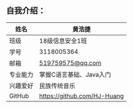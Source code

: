 ## 自我介绍：

 | 姓名 | 黄浩捷 |
 | ----------------- |--------------- |
 | 班级 | 18级信息安全1班 | 
 | 学号 | 3118005364 |
 | 邮箱 | 519759575@qq.com |
 | 专业能力 | 掌握C语言基础、Java入门 |
 | 兴趣爱好 | 民族传统音乐 |
 | GitHub | https://github.com/HJ-Huang |
